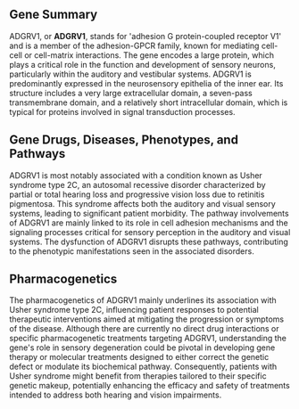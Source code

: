 ## Gene Summary
ADGRV1, or **ADGRV1**, stands for 'adhesion G protein-coupled receptor V1' and is a member of the adhesion-GPCR family, known for mediating cell-cell or cell-matrix interactions. The gene encodes a large protein, which plays a critical role in the function and development of sensory neurons, particularly within the auditory and vestibular systems. ADGRV1 is predominantly expressed in the neurosensory epithelia of the inner ear. Its structure includes a very large extracellular domain, a seven-pass transmembrane domain, and a relatively short intracellular domain, which is typical for proteins involved in signal transduction processes.

## Gene Drugs, Diseases, Phenotypes, and Pathways
ADGRV1 is most notably associated with a condition known as Usher syndrome type 2C, an autosomal recessive disorder characterized by partial or total hearing loss and progressive vision loss due to retinitis pigmentosa. This syndrome affects both the auditory and visual sensory systems, leading to significant patient morbidity. The pathway involvements of ADGRV1 are mainly linked to its role in cell adhesion mechanisms and the signaling processes critical for sensory perception in the auditory and visual systems. The dysfunction of ADGRV1 disrupts these pathways, contributing to the phenotypic manifestations seen in the associated disorders.

## Pharmacogenetics
The pharmacogenetics of ADGRV1 mainly underlines its association with Usher syndrome type 2C, influencing patient responses to potential therapeutic interventions aimed at mitigating the progression or symptoms of the disease. Although there are currently no direct drug interactions or specific pharmacogenetic treatments targeting ADGRV1, understanding the gene's role in sensory degeneration could be pivotal in developing gene therapy or molecular treatments designed to either correct the genetic defect or modulate its biochemical pathway. Consequently, patients with Usher syndrome might benefit from therapies tailored to their specific genetic makeup, potentially enhancing the efficacy and safety of treatments intended to address both hearing and vision impairments.